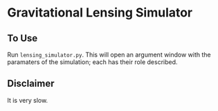 # Gravitational Lensing Simulator
## To Use
Run `lensing_simulator.py`. This will open an argument window with the paramaters of the simulation; each has their role described.
## Disclaimer
It is very slow.